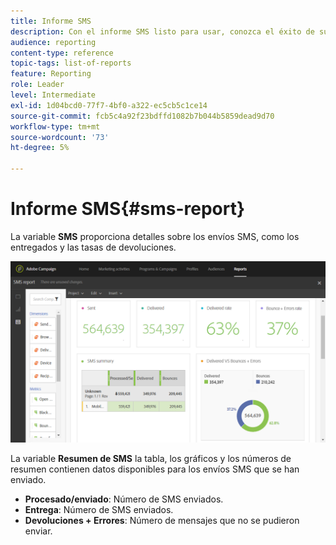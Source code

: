 ```yaml
---
title: Informe SMS
description: Con el informe SMS listo para usar, conozca el éxito de sus envíos SMS.
audience: reporting
content-type: reference
topic-tags: list-of-reports
feature: Reporting
role: Leader
level: Intermediate
exl-id: 1d04bcd0-77f7-4bf0-a322-ec5cb5c1ce14
source-git-commit: fcb5c4a92f23bdffd1082b7b044b5859dead9d70
workflow-type: tm+mt
source-wordcount: '73'
ht-degree: 5%

---
```


# Informe SMS{#sms-report}

La variable **SMS** proporciona detalles sobre los envíos SMS, como los entregados y las tasas de devoluciones.

![](assets/dynamic_report_sms.png)

La variable **Resumen de SMS** la tabla, los gráficos y los números de resumen contienen datos disponibles para los envíos SMS que se han enviado.

* **Procesado/enviado**: Número de SMS enviados.
* **Entrega**: Número de SMS enviados.
* **Devoluciones + Errores**: Número de mensajes que no se pudieron enviar.
